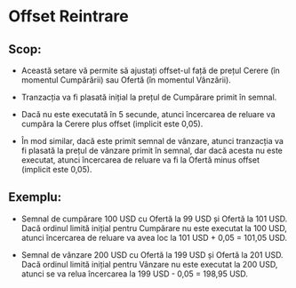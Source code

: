 # **Offset Reintrare**

## Scop:

- Această setare vă permite să ajustați offset-ul față de prețul Cerere (în momentul Cumpărării) sau Ofertă (în momentul Vânzării).

- Tranzacția va fi plasată inițial la prețul de Cumpărare primit în semnal.

- Dacă nu este executată în 5 secunde, atunci încercarea de reluare va cumpăra la Cerere plus offset (implicit este 0,05).

- În mod similar, dacă este primit semnal de vânzare, atunci tranzacția va fi plasată la prețul de vânzare primit în semnal, dar dacă acesta nu este executat, atunci încercarea de reluare va fi la Ofertă minus offset (implicit este 0,05).

## Exemplu:

- Semnal de cumpărare 100 USD cu Ofertă la 99 USD și Ofertă la 101 USD. Dacă ordinul limită inițial pentru Cumpărare nu este executat la 100 USD, atunci încercarea de reluare va avea loc la 101 USD + 0,05 = 101,05 USD.

- Semnal de vânzare 200 USD cu Ofertă la 199 USD și Ofertă la 201 USD. Dacă ordinul limită inițial pentru Vânzare nu este executat la 200 USD, atunci se va relua încercarea la 199 USD - 0,05 = 198,95 USD.